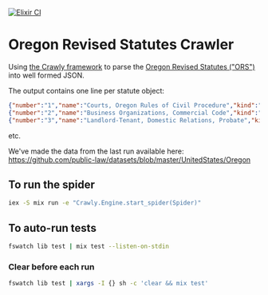 [![Elixir CI](https://github.com/public-law/oregon-revised-statutes-crawler/actions/workflows/elixir.yml/badge.svg)](https://github.com/public-law/oregon-revised-statutes-crawler/actions/workflows/elixir.yml)

# Oregon Revised Statutes Crawler

Using [the Crawly framework](https://github.com/elixir-crawly/crawly) to parse
the [Oregon Revised Statutes ("ORS")](https://www.oregonlegislature.gov/bills_laws/Pages/ORS.aspx) into well formed JSON.

The output contains one line per statute object:

```json
{"number":"1","name":"Courts, Oregon Rules of Civil Procedure","kind":"volume","chapter_range":["1","55"]}
{"number":"2","name":"Business Organizations, Commercial Code","kind":"volume","chapter_range":["56","88"]}
{"number":"3","name":"Landlord-Tenant, Domestic Relations, Probate","kind":"volume","chapter_range":["90","130"]}
```

etc.

We've made the data from the last run available here: https://github.com/public-law/datasets/blob/master/UnitedStates/Oregon

## To run the spider

``` bash
iex -S mix run -e "Crawly.Engine.start_spider(Spider)"
```

## To auto-run tests

```bash
fswatch lib test | mix test --listen-on-stdin
```

### Clear before each run

```bash
fswatch lib test | xargs -I {} sh -c 'clear && mix test'
```
